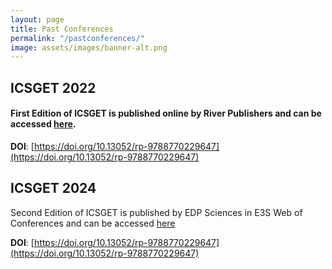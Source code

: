 ```yaml
---
layout: page
title: Past Conferences
permalink: "/pastconferences/"
image: assets/images/banner-alt.png
---
```


## ICSGET 2022

#### First Edition of ICSGET is published online by River Publishers and can be accessed [here](https://www.riverpublishers.com/research_details.php?book_id=1042).  

**DOI**: [https://doi.org/10.13052/rp-9788770229647](https://doi.org/10.13052/rp-9788770229647)  

## ICSGET 2024

Second Edition of ICSGET is published by EDP Sciences in E3S Web of Conferences and can be accessed [here](https://www.e3s-conferences.org/articles/e3sconf/abs/2024/77/contents/contents.html)  

**DOI**: [https://doi.org/10.13052/rp-9788770229647](https://doi.org/10.13052/rp-9788770229647)  
